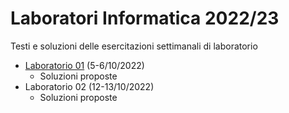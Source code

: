 # Laboratori Informatica 2022/23
Testi e soluzioni delle esercitazioni settimanali di laboratorio

* [Laboratorio 01](./Lab01_testo.pdf?raw=true) (5-6/10/2022)
  * Soluzioni proposte
* Laboratorio 02 (12-13/10/2022)
  * Soluzioni proposte
